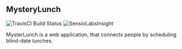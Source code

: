 ## MysteryLunch

![TravisCI Build Status](https://travis-ci.org/shostakovich/lunch-o-mat.svg)
![SensioLabsInsight](https://insight.sensiolabs.com/projects/756b77e5-9770-4d59-a7b0-669ec46379ae/mini.png)

MysterLunch is a web application, that connects people by scheduling blind-date lunches.
